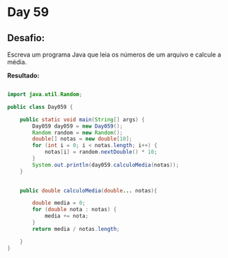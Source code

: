 # Day 59

## Desafio:

Escreva um programa Java que leia os números de um arquivo e calcule a média.

**Resultado:**

```java

import java.util.Random;

public class Day059 {

    public static void main(String[] args) {
        Day059 day059 = new Day059();
        Random random = new Random();
        double[] notas = new double[10];
        for (int i = 0; i < notas.length; i++) {
            notas[i] = random.nextDouble() * 10;
        }
        System.out.println(day059.calculoMedia(notas));
    }
    

    public double calculoMedia(double... notas){

        double media = 0;
        for (double nota : notas) {
            media += nota;
        }
        return media / notas.length;

    }
}
